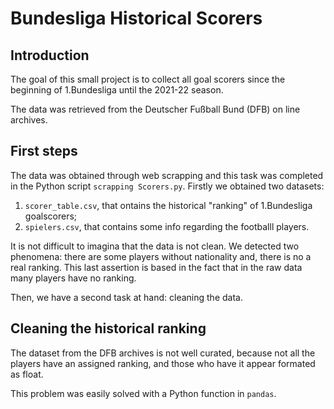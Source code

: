 # Bundesliga Historical Scorers

## Introduction

The goal of this small project is to collect all goal scorers since the beginning of 1.Bundesliga until the 2021-22 season.

The data was retrieved from the Deutscher Fußball Bund (DFB) on line archives.

## First steps

The data was obtained through web scrapping and this task was completed in the Python script `scrapping Scorers.py`. Firstly we obtained two datasets:

1. `scorer_table.csv`, that ontains the historical "ranking" of 1.Bundesliga goalscorers;
2. `spielers.csv`, that contains some info regarding the footballl players.

It is not difficult to imagina that the data is not clean. We detected two phenomena: there are some players without nationality and, there is no a real ranking. This last assertion is based in the fact that in the raw data many players have no ranking.

Then, we have a second task at hand: cleaning the data.

## Cleaning the historical ranking

The dataset from the DFB archives is not well curated, because not all the players have an assigned ranking, and those who have it appear formated as float.

This problem was easily solved with a Python function in `pandas`.
